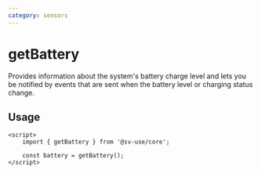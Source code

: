 ```yaml
---
category: sensors
---
```


# getBattery

Provides information about the system's battery charge level and lets you be notified by events that are sent when the battery level or charging status change.

## Usage

```svelte
<script>
	import { getBattery } from '@sv-use/core';

	const battery = getBattery();
</script>
```
